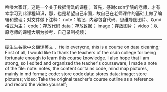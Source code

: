 哈喽大家好，这是一个关于数据清洗的课程；
首先，感谢csdn学院的老师，才有幸学习到此课程知识，那，也是希望自己牢固，故自己在老师课件的基础上做了编辑和整理；对文件做下注释：
note：笔记，内容包含代码、思维导图图片、以md格式为主；
code：存放代码
data：存放数据；
image：存放图片；
video：以原老师的课程大纲为参考，自己录制视频；


-------------------------------------
硬生生谷歌中文翻译英文：
Hello everyone, this is a course on data cleaning;
First of all, I would like to thank the teachers of the csdn college for being fortunate enough to learn this course knowledge. I also hope that I am strong, so I edited and organized the teacher's courseware; I made a note of the file:
note: notes, the content contains code, mind map pictures, mainly in md format;
code: store code
data: stores data;
image: store pictures;
video: Take the original teacher's course outline as a reference and record the video yourself;
